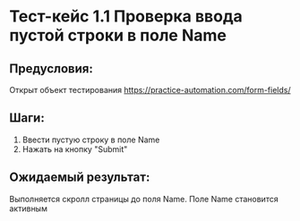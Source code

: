 # Тест-кейс 1.1 Проверка ввода пустой строки в поле Name

## Предусловия:
Открыт объект тестирования
https://practice-automation.com/form-fields/

## Шаги:
1. Ввести пустую строку в поле Name
2. Нажать на кнопку "Submit"

## Ожидаемый результат:
Выполняется скролл страницы до поля Name. Поле Name становится активным